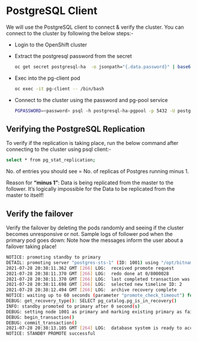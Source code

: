 # PostgreSQL Client

We will use the PostgreSQL client to connect & verify the cluster. You can connect to the cluster by following the below steps:-

- Login to the OpenShift cluster
- Extract the postgresql password from the secret
  
    ```bash
    oc get secret postgresql-ha  -o jsonpath="{.data.password}" | base64 --decode
    ```

- Exec into the pg-client pod
  
    ```bash
    oc exec -it pg-client -- /bin/bash
    ```

- Connect to the cluster using the password and pg-pool service
  
    ```bash
    PGPASSWORD=<password> psql -h postgresql-ha-pgpool -p 5432 -U postgres
    ```

## Verifying the PostgreSQL Replication

To verify if the replication is taking place, run the below command after connecting to the cluster using psql client:-
  
```bash
select * from pg_stat_replication;
```

No. of entries you should see = No. of replicas of Postgres running minus 1.

Reason for **“minus 1”**: Data is being replicated from the master to the follower. It’s logically impossible for the Data to be replicated from the master to itself!

## Verify the failover

Verify the failover by deleting the pods randomly and seeing if the cluster becomes unresponsive or not. Sample logs of follower pod when the primary pod goes down: Note how the messages inform the user about a failover taking place!

```bash
NOTICE: promoting standby to primary
DETAIL: promoting server "postgres-sts-1" (ID: 1001) using "/opt/bitnami/postgresql/bin/pg_ctl -o "--config-file="/opt/bitnami/postgresql/conf/postgresql.conf" --external_pid_file="/opt/bitnami/postgresql/tmp/postgresql.pid" --hba_file="/opt/bitnami/postgresql/conf/pg_hba.conf"" -w -D '/bitnami/postgresql/data' promote"
2021-07-28 20:38:11.362 GMT [266] LOG:  received promote request
2021-07-28 20:38:11.370 GMT [266] LOG:  redo done at 0/8000028
2021-07-28 20:38:11.370 GMT [266] LOG:  last completed transaction was at log time 2021-07-28 20:36:57.642182+00
2021-07-28 20:38:11.698 GMT [266] LOG:  selected new timeline ID: 2
2021-07-28 20:38:12.494 GMT [266] LOG:  archive recovery complete
NOTICE: waiting up to 60 seconds (parameter "promote_check_timeout") for promotion to complete
DEBUG: get_recovery_type(): SELECT pg_catalog.pg_is_in_recovery()
INFO: standby promoted to primary after 0 second(s)
DEBUG: setting node 1001 as primary and marking existing primary as failed
DEBUG: begin_transaction()
DEBUG: commit_transaction()
2021-07-28 20:38:13.105 GMT [264] LOG:  database system is ready to accept connections
NOTICE: STANDBY PROMOTE successful
```
